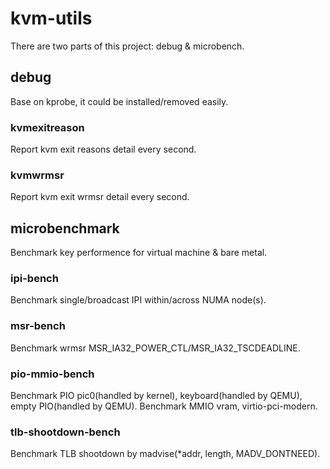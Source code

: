 # kvm-utils
There are two parts of this project: debug & microbench.

## debug
Base on kprobe, it could be installed/removed easily.

### kvmexitreason
Report kvm exit reasons detail every second.

### kvmwrmsr
Report kvm exit wrmsr detail every second.

## microbenchmark
Benchmark key performence for virtual machine & bare metal.

### ipi-bench
Benchmark single/broadcast IPI within/across NUMA node(s).

### msr-bench
Benchmark wrmsr MSR_IA32_POWER_CTL/MSR_IA32_TSCDEADLINE.

### pio-mmio-bench
Benchmark PIO pic0(handled by kernel), keyboard(handled by QEMU),
empty PIO(handled by QEMU).
Benchmark MMIO vram, virtio-pci-modern.

### tlb-shootdown-bench
Benchmark TLB shootdown by madvise(*addr, length, MADV_DONTNEED).
